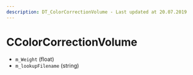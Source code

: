 ```yaml
---
description: DT_ColorCorrectionVolume - Last updated at 20.07.2019
---
```


# CColorCorrectionVolume


* `m_Weight` (float)
* `m_lookupFilename` (string)